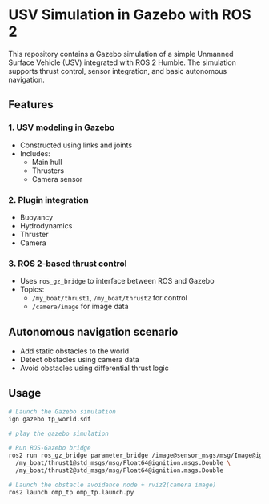 # USV Simulation in Gazebo with ROS 2

This repository contains a Gazebo simulation of a simple Unmanned Surface Vehicle (USV) integrated with ROS 2 Humble. The simulation supports thrust control, sensor integration, and basic autonomous navigation.

## Features

### 1. USV modeling in Gazebo
- Constructed using links and joints
- Includes:
  - Main hull
  - Thrusters
  - Camera sensor

### 2. Plugin integration
- Buoyancy
- Hydrodynamics
- Thruster
- Camera

### 3. ROS 2-based thrust control
- Uses `ros_gz_bridge` to interface between ROS and Gazebo
- Topics:
  - `/my_boat/thrust1`, `/my_boat/thrust2` for control
  - `/camera/image` for image data

## Autonomous navigation scenario

- Add static obstacles to the world
- Detect obstacles using camera data
- Avoid obstacles using differential thrust logic

## Usage

```bash
# Launch the Gazebo simulation
ign gazebo tp_world.sdf

# play the gazebo simulation

# Run ROS-Gazebo bridge
ros2 run ros_gz_bridge parameter_bridge /image@sensor_msgs/msg/Image@ignition.msgs.Image \
  /my_boat/thrust1@std_msgs/msg/Float64@ignition.msgs.Double \
  /my_boat/thrust2@std_msgs/msg/Float64@ignition.msgs.Double

# Launch the obstacle avoidance node + rviz2(camera image)
ros2 launch omp_tp omp_tp.launch.py
```
